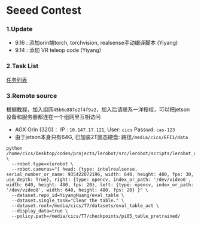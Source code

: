 # Seeed Contest

### 1.Update
- 9.16 : 添加orin端torch, torchvision, realsense手动编译脚本 (Yiyang)
- 9.14 : 添加 VR teleop code (Yiyang)
### 2.Task List

[任务列表](https://docs.qq.com/doc/DTFN6WUtBZ3NGaG1Z?isNewEmptyDoc=1&electronTabTitle=%E7%A9%BA%E7%99%BD%E6%96%87%E6%A1%A3&no_promotion=1&nlc=1)

### 3.Remote source

根据[教程](https://blog.csdn.net/sxf1061700625/article/details/135761567)，加入组网`45b6e887e2f4f9a2`，加入后请联系一洋授权，可以把jetson设备和服务器都连在一个组网里互相访问

- AGX Orin (32G)： IP : `10.147.17.121`, User: `cics` Passwd: `cas-123`
- 由于jetson本身只有64G, 已加装2T固态硬盘: 路径`/media/cics/EFI1/data`

```
python /home/cics/Desktop/codes/projects/lerobot/src/lerobot/scripts/lerobot_record.py \
  --robot.type=xlerobot \
  --robot.cameras="{ head: {type: intelrealsense, serial_number_or_name: 935422072196, width: 640, height: 480, fps: 30, use_depth: True}, right: {type: opencv, index_or_path: '/dev/video6', width: 640, height: 480, fps: 20}, left: {type: opencv, index_or_path: '/dev/video8', width: 640, height: 480, fps: 20} }" \
  --dataset.repo_id=YiyangHuang/eval_table \
  --dataset.single_task="Clear the table." \
  --dataset.root=/media/cics/T7/datasets/eval_table_act \
  --display_data=true \
  --policy.path=/media/cics/T7/checkpoints/pi05_table_pretrained/

```
